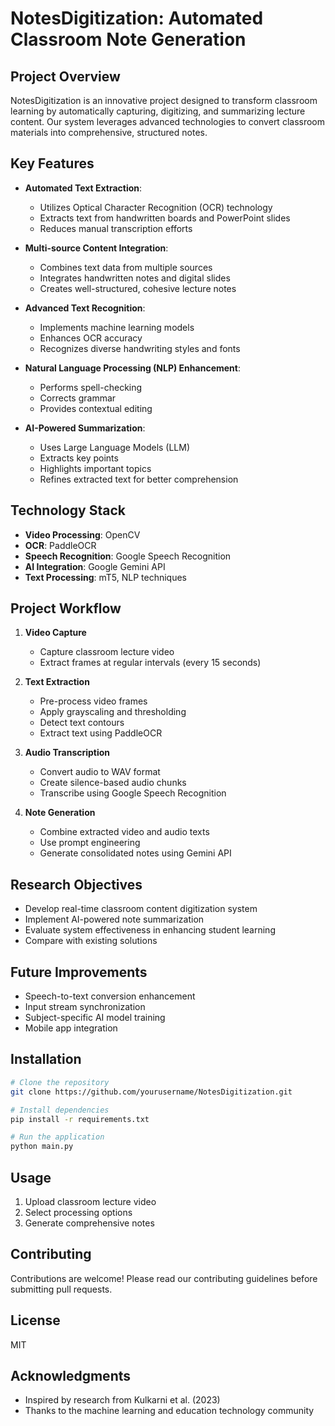 # NotesDigitization: Automated Classroom Note Generation

## Project Overview

NotesDigitization is an innovative project designed to transform classroom learning by automatically capturing, digitizing, and summarizing lecture content. Our system leverages advanced technologies to convert classroom materials into comprehensive, structured notes.

## Key Features

- **Automated Text Extraction**: 
  - Utilizes Optical Character Recognition (OCR) technology
  - Extracts text from handwritten boards and PowerPoint slides
  - Reduces manual transcription efforts

- **Multi-source Content Integration**:
  - Combines text data from multiple sources
  - Integrates handwritten notes and digital slides
  - Creates well-structured, cohesive lecture notes

- **Advanced Text Recognition**:
  - Implements machine learning models
  - Enhances OCR accuracy
  - Recognizes diverse handwriting styles and fonts

- **Natural Language Processing (NLP) Enhancement**:
  - Performs spell-checking
  - Corrects grammar
  - Provides contextual editing

- **AI-Powered Summarization**:
  - Uses Large Language Models (LLM)
  - Extracts key points
  - Highlights important topics
  - Refines extracted text for better comprehension

## Technology Stack

- **Video Processing**: OpenCV
- **OCR**: PaddleOCR
- **Speech Recognition**: Google Speech Recognition
- **AI Integration**: Google Gemini API
- **Text Processing**: mT5, NLP techniques

## Project Workflow

1. **Video Capture**
   - Capture classroom lecture video
   - Extract frames at regular intervals (every 15 seconds)

2. **Text Extraction**
   - Pre-process video frames
   - Apply grayscaling and thresholding
   - Detect text contours
   - Extract text using PaddleOCR

3. **Audio Transcription**
   - Convert audio to WAV format
   - Create silence-based audio chunks
   - Transcribe using Google Speech Recognition

4. **Note Generation**
   - Combine extracted video and audio texts
   - Use prompt engineering
   - Generate consolidated notes using Gemini API

## Research Objectives

- Develop real-time classroom content digitization system
- Implement AI-powered note summarization
- Evaluate system effectiveness in enhancing student learning
- Compare with existing solutions

## Future Improvements

- Speech-to-text conversion enhancement
- Input stream synchronization
- Subject-specific AI model training
- Mobile app integration

## Installation

```bash
# Clone the repository
git clone https://github.com/yourusername/NotesDigitization.git

# Install dependencies
pip install -r requirements.txt

# Run the application
python main.py
```

## Usage

1. Upload classroom lecture video
2. Select processing options
3. Generate comprehensive notes

## Contributing

Contributions are welcome! Please read our contributing guidelines before submitting pull requests.

## License

MIT

## Acknowledgments

- Inspired by research from Kulkarni et al. (2023)
- Thanks to the machine learning and education technology community


